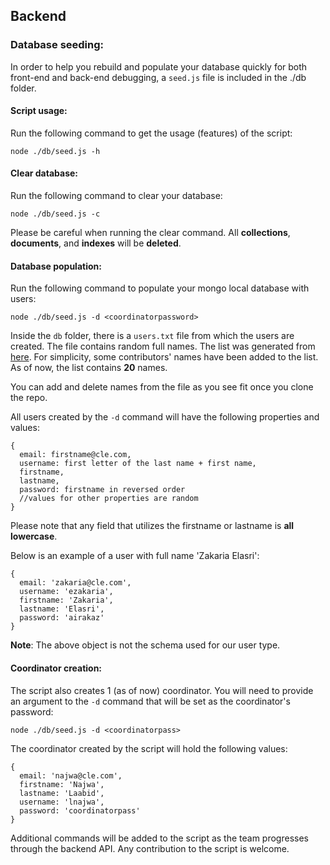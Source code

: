 ## Backend

### Database seeding:

In order to help you rebuild and populate your database quickly for both front-end and back-end debugging, a `seed.js` file is included in the ./db folder.

#### Script usage:

Run the following command to get the usage (features) of the script:

```
node ./db/seed.js -h
```

#### Clear database:

Run the following command to clear your database:

```
node ./db/seed.js -c
```
Please be careful when running the clear command. All **collections**, **documents**, and **indexes** will be **deleted**.

#### Database population:

Run the following command to populate your mongo local database with users:

```
node ./db/seed.js -d <coordinatorpassword>
```

Inside the `db` folder, there is a `users.txt` file from which the users are created. The file contains random full names. The list was generated from [here](http://listofrandomnames.com/index.cfm?generated). For simplicity, some contributors' names have been added to the list. As of now, the list contains **20** names.

You can add and delete names from the file as you see fit once you clone the repo. 

All users created by the `-d` command will have the following properties and values:

```
{
  email: firstname@cle.com,
  username: first letter of the last name + first name,
  firstname,
  lastname,
  password: firstname in reversed order
  //values for other properties are random
}
```

Please note that any field that utilizes the firstname or lastname is **all lowercase**.

Below is an example of a user with full name 'Zakaria Elasri':
```
{
  email: 'zakaria@cle.com',
  username: 'ezakaria',
  firstname: 'Zakaria',
  lastname: 'Elasri',
  password: 'airakaz'
}
```

**Note**: The above object is not the schema used for our user type.

#### Coordinator creation:
The script also creates 1 (as of now) coordinator. You will need to provide an argument to the `-d` command that will be set as the coordinator's password:
```
node ./db/seed.js -d <coordinatorpass>
```

The coordinator created by the script will hold the following values:
```
{
  email: 'najwa@cle.com',
  firstname: 'Najwa',
  lastname: 'Laabid',
  username: 'lnajwa',
  password: 'coordinatorpass'
}
```
Additional commands will be added to the script as the team progresses through the backend API. Any contribution to the script is welcome.

